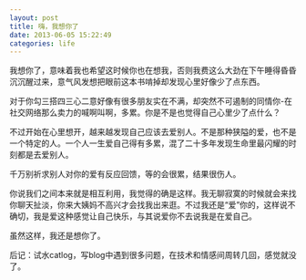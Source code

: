 ```yaml
---
layout: post
title: 嗨，我想你了
date: 2013-06-05 15:22:49
categories: life
---
```

我想你了，意味着我也希望这时候你也在想我，否则我费这么大劲在下午睡得昏昏沉沉醒过来，意气风发想把眼前这本书啃掉却发现心里好像少了点东西。

对于你勾三搭四三心二意好像有很多朋友实在不满，却突然不可遏制的同情你-在社交网络那么卖力的喊啊叫啊，多累。你是不是也觉得自己心里少了点什么？

不过开始在心里想开，越来越发现自己应该去爱别人。不是那种狭隘的爱，也不是一个特定的人。一个人一生爱自己得有多累，混了二十多年发现生命里最闪耀的时刻都是去爱别人。

千万别祈求别人对你的爱有反应回馈，等的会很累，结果很伤人。

你说我们之间本来就是相互利用，我觉得的确是这样。我无聊寂寞的时候就会来找你聊天扯淡，你来大姨妈不高兴才会找我出来逛。不过我还是“爱”你的，这样说不确切，我是爱这种感觉让自己快乐，与其说爱你不去说我是在爱自己。

虽然这样，我还是想你了。


后记：试水catlog，写blog中遇到很多问题，在技术和情感间周转几回，感觉就没了。
